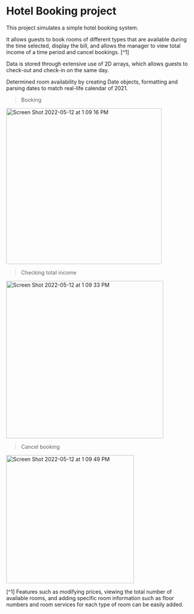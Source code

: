 # Hotel Booking project

This project simulates a simple hotel booking system. 

It allows guests to book rooms of different types that are available during the time selected, display the bill, and allows the manager to view total income of a time period and cancel bookings. [^1]

Data is stored through extensive use of 2D arrays, which allows guests to check-out and check-in on the same day.

Determined room availability by creating Date objects, formatting and parsing dates to match real-life calendar of 2021.

> Booking
<img width="415" alt="Screen Shot 2022-05-12 at 1 09 16 PM" src="https://user-images.githubusercontent.com/105323843/168130733-31d2e516-535a-4d48-a8f1-644113ea17a4.png">

> Checking total income
<img width="419" alt="Screen Shot 2022-05-12 at 1 09 33 PM" src="https://user-images.githubusercontent.com/105323843/168130771-2dd6f4dc-eadb-4b71-9717-e8a7b3c62b9e.png">


> Cancel booking
<img width="341" alt="Screen Shot 2022-05-12 at 1 09 49 PM" src="https://user-images.githubusercontent.com/105323843/168130817-41b26a26-a289-4546-90e1-924b77d469cb.png">

[^1] Features such as modifying prices, viewing the total number of available rooms, and adding specific room information such as floor numbers and room services for each type of room can be easily added.
